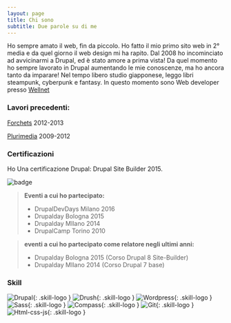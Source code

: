 ```yaml
---
layout: page
title: Chi sono
subtitle: Due parole su di me
---
```


Ho sempre amato il web, fin da piccolo.
Ho fatto il mio primo sito web in 2° media e da quel giorno il web design mi ha rapito.
Dal 2008 ho incominciato ad avvicinarmi a Drupal, ed è stato amore a prima vista!
Da quel momento ho sempre lavorato in Drupal aumentando le mie conoscenze, ma ho ancora tanto da imparare!
Nel tempo libero studio giapponese, leggo libri steampunk, cyberpunk e fantasy.
In questo momento sono Web developer presso [Wellnet](http://www.wellnet.it/)

### Lavori precedenti:

[Forchets](http://www.forchets.com) 2012-2013<br />

[Plurimedia](http://www.plurimedia.it) 2009-2012<br />


### Certificazioni
Ho Una certificazione Drupal: Drupal Site Builder 2015.

![badge](http://blog.davidesanfilippo.it/sites/all/themes/noodle/subtheme/img/about/drupalsitebuilding.png)

>
> **Eventi a cui ho partecipato:**
>
> - DrupalDevDays Milano 2016
> - Drupalday Bologna 2015
> - Drupalday MIlano 2014
> - DrupalCamp Torino 2010


> **eventi a cui ho partecipato come relatore negli ultimi anni:**
>
> - Drupalday Bologna 2015 (Corso Drupal 8 Site-Builder)
> - Drupalday MIlano 2014 (Corso Drupal 7 base)
>

### Skill
![Drupal](http://blog.davidesanfilippo.it/sites/all/themes/noodle/subtheme/img/about/drupal.png){: .skill-logo }
![Drush](http://blog.davidesanfilippo.it/sites/all/themes/noodle/subtheme/img/about/drush.png){: .skill-logo }
![Wordpress](http://blog.davidesanfilippo.it/sites/all/themes/noodle/subtheme/img/about/wordpress.png){: .skill-logo }
![Sass](http://blog.davidesanfilippo.it/sites/all/themes/noodle/subtheme/img/about/sass.png){: .skill-logo }
![Compass](http://blog.davidesanfilippo.it/sites/all/themes/noodle/subtheme/img/about/compass.png){: .skill-logo }
![Git](http://blog.davidesanfilippo.it/sites/all/themes/noodle/subtheme/img/about/git.png){: .skill-logo }
![Html-css-js](http://www.allwebtutorials.com/wp-content/uploads/2016/04/html5-css-javascript-logos.png){: .skill-logo }
